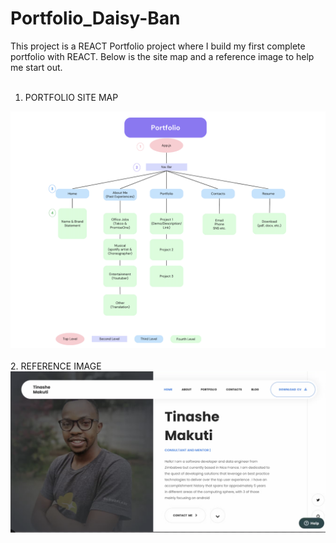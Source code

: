 # Portfolio_Daisy-Ban

This project is a REACT Portfolio project where I build my first complete portfolio with REACT.
Below is the site map and a reference image to help me start out. <br><br>

1. PORTFOLIO SITE MAP <br>
<img src = "portfolio map.png">
<br>
<br>
2. REFERENCE IMAGE <br>
<img src = "reference.png">